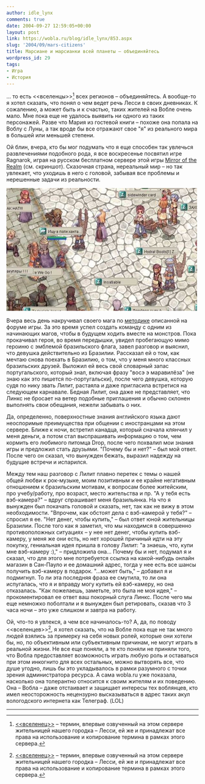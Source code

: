 ```yaml
---
author: idle_lynx
comments: true
date: 2004-09-27 12:59:05+00:00
layout: post
link: https://wobla.ru/blog/idle_lynx/853.aspx
slug: '2004/09/mars-citizens'
title: Марсиане и марсианки всей планеты – объединяйтесь
wordpress_id: 29
tags:
- Игра
- История
---
```


... то есть <<вселенцы>>[^1] всех регионов – объединяйтесь. А вообще-то я хотел сказать, что понял о чем ведет речь Лесси в своих дневниках. К сожалению, а может быть и к счастью, таких жителей на Вобле очень мало. Мне пока еще не удалось выявить ни одного из таких персонажей. Разве что Мария из гостевой книги – похоже она попала на Воблу с Луны, а так вроде бы все отражают свое "я" из реального мира в большей или меньшей степени.

Ой блин, вчера, кто бы мог подумать что я еще способен так увлечься развлечениями подобного рода, я все воскресенье посвятил игре Ragnarok, играя на русском бесплатном сервере этой игры [Mirror of the Realm](https://motr-online.com) (см. скриншот). Сказочная страна, нереальный мир – но так увлекает, что уходишь в него с головой, забывая все проблемы и нерешенные задачи из реальности.

![Ragnarok](images/2007/04/cf5440eb-cca7-46aa-bfa6-0fa871ef01c3.jpg)

Вчера весь день накручивал своего мага по [методике](http://motr.ru/f/viewtopic.php?t=3301) описанной на форуме игры. За это время успел создать команду с одним из начинающих магов, чтобы в будущем ходить вместе на монстров. Пока прокачивал героя, во время передышки, увидел пробегающую мимо героиню с эмблемой бразильского флага, завел разговор и выяснил, что девушка действительно из Бразилии. Рассказал ей о том, как мечтаю снова поехать в Бразилию, о том, что у меня много классных бразильских друзей. Выложил ей весь свой словарный запас португальского, который знал, включая фразу "восэ э маравилёза" (не знаю как это пишется по-португальски), после чего девушка, которую судя по нику звать Лилит, растаяла и даже пригласила встретися на следующем карнавале. Бедная Лилит, она даже не представляет, что Линкс не бросает на ветер подобные приглашения и обычно склонен выполнять свои обещания, нежели забывать о них.

Да, определенно, поверхностные знания английского языка дают неоспоримые преимущества при общении с иностранцами на этом сервере. Ближе к ночи, встретил канадца, который сначала клянчил у меня деньги, а потом стал выспрашивать информацию о том, чем кормить его любимого питомца Drop, после чего похвалил мои знания игры и предложил стать друзьями. "Почему бы и нет?" – был мой ответ. После чего он сказал, что вынужден бежать, выразил надежду на будущие встречи и испарился.

Между тем наш разговор с Лилит плавно перетек с темы о нашей общей любви к рок-музыке, моим позитивным и ее крайне негативным отношением к бразильским мотивам, к вопросам более житейским, про учебу/работу, про возраст, место жительства и пр. "А у тебя есть вэб-камера?" – вдруг спрашивает меня бразильянка. На что я вынужден был покачать головой и сказать, нет, так как не вижу в этом необходимости. "Впрочем, как обстоят дела с вэб-камерой у тебя?" – спросил я ее. "Нет денег, чтобы купить," – был ответ юной жительницы Бразилии. После того как я заметил, что мы находимся в совершенно противоположных ситуациях – у нее нет денег, чтобы купить вэб-камеру, у меня же они есть, но нет хорошей причиный идти на эту покупку, гениальная идея пришла в голову Лилит: "а знаешь, что, купи мне вэб-камеру :)," – придложила она... Почему бы и нет, подумал я и сказал, что для этого мне потребуется ссылка на какой-нибудь онлайн магазин в Сан-Пауло и ее домашний адрес, тогда у нее есть все шансы получить вэб-камеру в подарок. "...может быть," – добавил я и подмигнул. То ли эта последняя фраза ее смутила, то ли она испугалась, что я и вправду могу купить ей вэб-камеру, но она отказалась. "Как пожелаешь, заметьте, это была не моя идея," – прокоментировал ее ответ ваш покорный слуга Линкс. После чего мы еще немножко поболтали и я вынужден был ретировать, сказав что 3 часа ночи – это уже слишком и завтра на работу.

Ой, что-то я увлекся, а чем все начиналось-то? А, да, по поводу <<вселенцев>>[^1], я хотел сказать, что на Вобле пока еще не так много людей взялись за примерку на себя новых ролей, которые они хотели бы, но, по объективным или субъективным причинам, не могут играть в реальной жизни. Не все еще поняли, а те кто поняли не приняли того, что Вобла предоставляет возможность играть любую роль и оставаться при этом инкогнито для всех остальных, можно вытворять все, что душе угодно, лишь бы это укладывалось в рамки разумного с точки зрения администратора ресурса. А сама wobla.ru уже показала, насколько она толерантно относится к своим жителям и их поведению. Она – Вобла – даже отстаивает и защищает интересы тех воблянцев, кто имел неосторожность нецензурно высказываться в адрес таких акул вологодского интернета как Телеграф. (LOL)
_______________________________
[^1]: [<<вселенец>>](https://wobla.ru/blog/Lessi/848.aspx) – термин, впервые озвученный на этом сервере жительницей нашего городка – Лесси, ей же и принадлежат все права на использование и копирование термина в рамках этого сервера.
